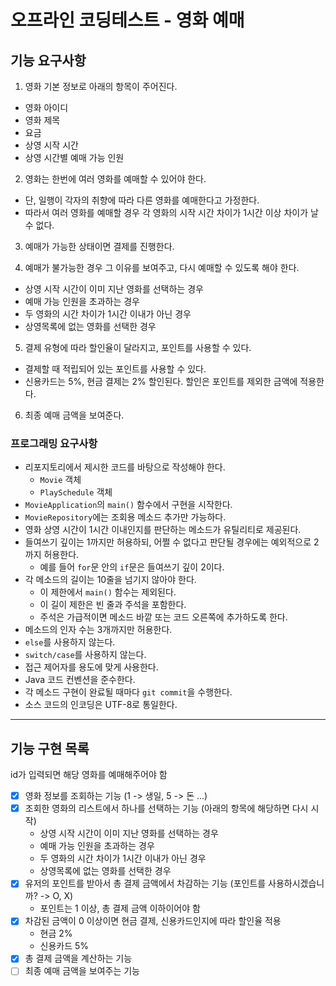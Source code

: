 # 오프라인 코딩테스트 - 영화 예매

## 기능 요구사항

1. 영화 기본 정보로 아래의 항목이 주어진다.
* 영화 아이디
* 영화 제목
* 요금
* 상영 시작 시간
* 상영 시간별 예매 가능 인원

2. 영화는 한번에 여러 영화를 예매할 수 있어야 한다.
* 단, 일행이 각자의 취향에 따라 다른 영화를 예매한다고 가정한다.
* 따라서 여러 영화를 예매할 경우 각 영화의 시작 시간 차이가 1시간 이상 차이가 날 수 없다.

3. 예매가 가능한 상태이면 결제를 진행한다.

4. 예매가 불가능한 경우 그 이유를 보여주고, 다시 예매할 수 있도록 해야 한다.
* 상영 시작 시간이 이미 지난 영화를 선택하는 경우
* 예매 가능 인원을 초과하는 경우
* 두 영화의 시간 차이가 1시간 이내가 아닌 경우
* 상영목록에 없는 영화를 선택한 경우

5. 결제 유형에 따라 할인율이 달라지고, 포인트를 사용할 수 있다.
* 결제할 때 적립되어 있는 포인트를 사용할 수 있다.
* 신용카드는 5%, 현금 결제는 2% 할인된다. 할인은 포인트를 제외한 금액에 적용한다.

6. 최종 예매 금액을 보여준다.

### 프로그래밍 요구사항
* 리포지토리에서 제시한 코드를 바탕으로 작성해야 한다.
  * `Movie` 객체
  * `PlaySchedule` 객체
* `MovieApplication`의 `main()` 함수에서 구현을 시작한다.
* `MovieRepository`에는 조회용 메소드 추가만 가능하다.
* 영화 상영 시간이 1시간 이내인지를 판단하는 메소드가 유틸리티로 제공된다.
* 들여쓰기 깊이는 1까지만 허용하되, 어쩔 수 없다고 판단될 경우에는 예외적으로 2까지 허용한다.
  * 예를 들어 `for`문 안의 `if`문은 들여쓰기 깊이 2이다.
* 각 메소드의 길이는 10줄을 넘기지 않아야 한다.
  * 이 제한에서 `main()` 함수는 제외된다.
  * 이 길이 제한은 빈 줄과 주석을 포함한다.
  * 주석은 가급적이면 메소드 바깥 또는 코드 오른쪽에 추가하도록 한다.
* 메소드의 인자 수는 3개까지만 허용한다.
* `else`를 사용하지 않는다.
* `switch/case`를 사용하지 않는다.
* 접근 제어자를 용도에 맞게 사용한다.
* Java 코드 컨벤션을 준수한다.
* 각 메소드 구현이 완료될 때마다 `git commit`을 수행한다.
* 소스 코드의 인코딩은 UTF-8로 통일한다.

-----

## 기능 구현 목록
id가 입력되면 해당 영화를 예매해주어야 함

- [x] 영화 정보를 조회하는 기능 (1 -> 생일, 5 -> 돈 ...)
- [x] 조회한 영화의 리스트에서 하나를 선택하는 기능 (아래의 항목에 해당하면 다시 시작)
  * 상영 시작 시간이 이미 지난 영화를 선택하는 경우
  * 예매 가능 인원을 초과하는 경우
  * 두 영화의 시간 차이가 1시간 이내가 아닌 경우
  * 상영목록에 없는 영화를 선택한 경우
- [x] 유저의 포인트를 받아서 총 결제 금액에서 차감하는 기능 (포인트를 사용하시겠습니까? -> O, X)
  * 포인트는 1 이상, 총 결제 금액 이하이어야 함
- [x] 차감된 금액이 0 이상이면 현금 결제, 신용카드인지에 따라 할인율 적용
  * 현금 2%
  * 신용카드 5%
- [x] 총 결제 금액을 계산하는 기능
- [ ] 최종 예매 금액을 보여주는 기능